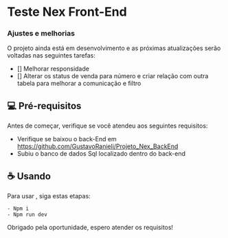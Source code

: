 # Teste Nex Front-End

### Ajustes e melhorias

O projeto ainda está em desenvolvimento e as próximas atualizações serão voltadas nas seguintes tarefas:

- [] Melhorar responsidade
- [] Alterar os status de venda para número e criar relação com outra tabela para melhorar a comunicação e filtro

## 💻 Pré-requisitos

Antes de começar, verifique se você atendeu aos seguintes requisitos:
<!---Estes são apenas requisitos de exemplo. Adicionar, duplicar ou remover conforme necessário--->
* Verifique se baixou o back-End em https://github.com/GustavoRanieli/Projeto_Nex_BackEnd
* Subiu o banco de dados Sql localizado dentro do back-end

## ☕ Usando <Teste Nex>

Para usar <Teste Nex>, siga estas etapas:

```
- Npm i
- Npm run dev
```

Obrigado pela oportunidade, espero atender os requisitos!
